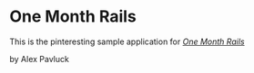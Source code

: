 # One Month Rails

This is the pinteresting sample application for
[*One Month Rails*](http://onemonthrails.com)

by Alex Pavluck